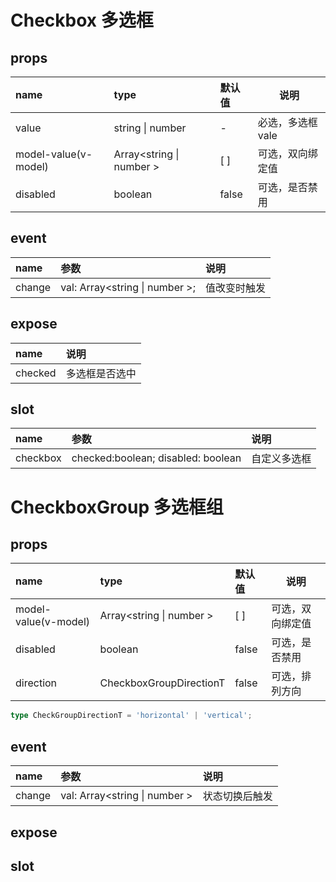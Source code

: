 # Checkbox 多选框

## props

| name                 | type                      | 默认值 | 说明              |
| :------------------- | :------------------------ | :----- | ----------------- |
| value                | string \| number          | -      | 必选，多选框 vale |
| model-value(v-model) | Array<string \| number \> | [ ]    | 可选，双向绑定值  |
| disabled             | boolean                   | false  | 可选，是否禁用    |

## event

| name   | 参数                            | 说明         |
| :----- | :------------------------------ | :----------- |
| change | val: Array<string \| number \>; | 值改变时触发 |

## expose

| name    | 说明           |
| :------ | :------------- |
| checked | 多选框是否选中 |

## slot

| name     | 参数                               | 说明         |
| :------- | :--------------------------------- | :----------- |
| checkbox | checked:boolean; disabled: boolean | 自定义多选框 |

# CheckboxGroup 多选框组

## props

| name                 | type                      | 默认值 | 说明             |
| :------------------- | :------------------------ | :----- | ---------------- |
| model-value(v-model) | Array<string \| number \> | [ ]    | 可选，双向绑定值 |
| disabled             | boolean                   | false  | 可选，是否禁用   |
| direction            | CheckboxGroupDirectionT   | false  | 可选，排列方向   |

```ts
type CheckGroupDirectionT = 'horizontal' | 'vertical';
```

## event

| name   | 参数                             | 说明           |
| :----- | :------------------------------- | :------------- |
| change | val: Array<string \| number \> | 状态切换后触发 |

## expose

## slot
